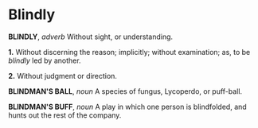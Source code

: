 # Blindly

**BLINDLY**, _adverb_ Without sight, or understanding.

**1.** Without discerning the reason; implicitly; without examination; as, to be _blindly_ led by another.

**2.** Without judgment or direction.

**BLINDMAN'S BALL**, _noun_ A species of fungus, Lycoperdo, or puff-ball.

**BLINDMAN'S BUFF**, _noun_ A play in which one person is blindfolded, and hunts out the rest of the company.